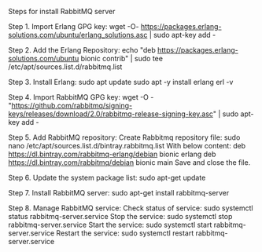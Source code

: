 Steps for install RabbitMQ server

Step 1. Import Erlang GPG key:
wget -O- https://packages.erlang-solutions.com/ubuntu/erlang_solutions.asc | sudo apt-key add -

Step 2. Add the Erlang Repository:
echo "deb https://packages.erlang-solutions.com/ubuntu bionic contrib" | sudo tee /etc/apt/sources.list.d/rabbitmq.list

Step 3. Install Erlang:
sudo apt update
sudo apt -y install erlang
erl -v

Step 4. Import RabbitMQ GPG key:
wget -O - "https://github.com/rabbitmq/signing-keys/releases/download/2.0/rabbitmq-release-signing-key.asc" | sudo apt-key add -

Step 5. Add RabbitMQ repository:
Create Rabbitmq repository file:
sudo nano /etc/apt/sources.list.d/bintray.rabbitmq.list
With below content:
deb https://dl.bintray.com/rabbitmq-erlang/debian bionic erlang
deb https://dl.bintray.com/rabbitmq/debian bionic main
Save and close the file.

Step 6. Update the system package list:
sudo apt-get update

Step 7. Install RabbitMQ server:
sudo apt-get install rabbitmq-server

Step 8. Manage RabbitMQ service:
Check status of service:
sudo systemctl status rabbitmq-server.service
Stop the service:
sudo systemctl stop rabbitmq-server.service
Start the service:
sudo systemctl start rabbitmq-server.service
Restart the service:
sudo systemctl restart rabbitmq-server.service


